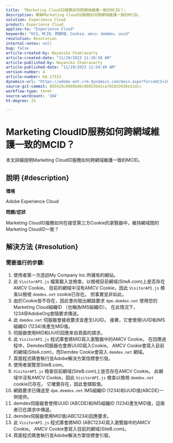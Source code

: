 ```yaml
---
title: 「Marketing CloudID服務如何跨網域維護一致的MCID？」
description: 瞭解Marketing CloudID服務如何跨網域維護一致的MCID。
solution: Experience Cloud
product: Experience Cloud
applies-to: "Experience Cloud"
keywords: "KCS、MCID、跨網域、Cookie、amcv、demdex、uuid"
resolution: Resolution
internal-notes: null
bug: false
article-created-by: Nayanika Chakravarty
article-created-date: "11/29/2023 11:28:58 AM"
article-published-by: Nayanika Chakravarty
article-published-date: "11/29/2023 11:54:49 AM"
version-number: 4
article-number: KA-17523
dynamics-url: "https://adobe-ent.crm.dynamics.com/main.aspx?forceUCI=1&pagetype=entityrecord&etn=knowledgearticle&id=a140bd7a-aa8e-ee11-8179-6045bd006239"
source-git-commit: 89242dc0969bd0c80853b42ca702033936e32dcc
workflow-type: tm+mt
source-wordcount: '384'
ht-degree: 2%

---
```


# Marketing CloudID服務如何跨網域維護一致的MCID？


本文詳細說明Marketing CloudID服務如何跨網域維護一致的MCID。

## 說明 {#description}


<b>環境</b>

Adobe Experience Cloud

<b>問題/症狀</b>

Marketing CloudID服務如何在接受第三方Cookie的瀏覽器中，維持網域間的Marketing CloudID一致？


## 解決方法 {#resolution}


### 需要進行的步驟:

1. 使用者第一次造訪My Company Inc.所擁有的網站。
2. 此 `VisitorAPI.js` 檔案載入並檢查，以檢視目前網域(SiteA.com)上是否存在AMCV Cookie。 目前的網域中沒有AMCV Cookie，因此 `VisitorAPI.js` 檢查以檢視 `demdex.net` cookie已存在。 但事實並非如此。
3. 由於Cookie皆不存在，因此會向發出網路要求 `dpm.demdex.net` 使用您的Marketing Cloud組織ID （也稱為IMS組織ID）。 在此情況下，1234@AdobeOrg會隨要求傳送。
4. 此 `demdex.net` 伺服器會接收要求並產生UUID。 接著，它會使用UUID和IMS組織ID (1234)來產生MID值。
5. 伺服器使用MID和UUID回應來自頁面的請求。
6. 此 `VisitorAPI.js` 程式庫會將MID寫入瀏覽器中的AMCV Cookie。 在回應過程中，Demdex伺服器也會將UUID寫入Cookie。 AMCV Cookie會寫入目前的網域(SiteA.com)，而Demdex Cookie會寫入 `demdex.net` 網域。
7. 頁面程式碼會執行並Adobe解決方案信標會引發。
8. 使用者瀏覽至SiteB.com。
9. `VisitorAPI.js` 檢查目前網域(SiteB.com)上是否存在AMCV Cookie。 此網域中沒有AMCV Cookie，因此 `VisitorAPI.js` 檢查以檢視 `demdex.net` cookie已存在。 它確實存在，因此會擷取值。
10. 網路要求已傳送至 `dpm.demdex.net` IMS組織ID (1234)和UUID值(ABCDE)一併提供。
11. demdex伺服器會使用UUID (ABCDE)和IMS組織ID (1234)產生MID值，這兩者已在請求中傳遞。
12. demdex伺服器使用MID值(ABC1234)回應要求。
13. 此 `VisitorAPI.js` 程式庫會將MID (ABC1234)寫入瀏覽器中的AMCV Cookie。 AMCV Cookie會寫入目前的網域(SiteB.com)。
14. 頁面程式碼會執行並Adobe解決方案信標會引發。

